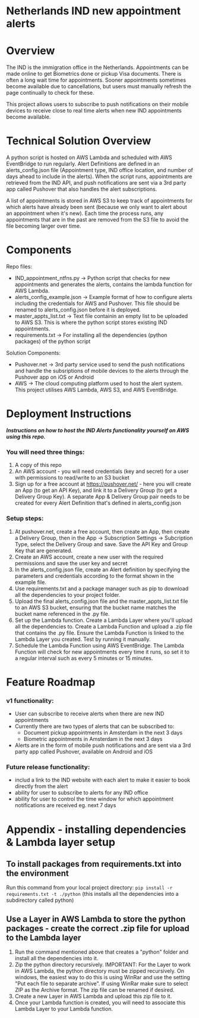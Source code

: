 # Netherlands IND new appointment alerts

# Overview

The IND is the immigration office in the Netherlands. Appointments can be made online to get Biometrics done or pickup Visa documents. There is often a long wait time for appointments. Sooner appointments sometimes become available due to cancellations, but users must manually refresh the page continually to check for these.

This project allows users to subscribe to push notifications on their mobile devices to receive close to real time alerts when new IND appointments become available.

# Technical Solution Overview

A python script is hosted on AWS Lambda and scheduled with AWS EventBridge to run regularly. Alert Definitions are defined in an alerts_config.json file (Appointment type, IND office location, and number of days ahead to include in the alerts). When the script runs, appointments are retrieved from the IND API, and push notifications are sent via a 3rd party app called Pushover that also handles the alert subscriptions.

A list of appointments is stored in AWS S3 to keep track of appointments for which alerts have already been sent (because we only want to alert about an appointment when it's new). Each time the process runs, any appointments that are in the past are removed from the S3 file to avoid the file becoming larger over time.

# Components

Repo files:

* IND_appointment_ntfns.py -> Python script that checks for new appointments and generates the alerts, contains the lambda function for AWS Lambda.
* alerts_config_example.json -> Example format of how to configure alerts including the credentials for AWS and Pushover. This file should be renamed to alerts_config.json before it is deployed.
* master_appts_list.txt -> Text file containin an empty list to be uploaded to AWS S3. This is where the python script stores existing IND appointments.
* requirements.txt -> For installing all the dependencies (python packages) of the python script

Solution Components:

* Pushover.net -> 3rd party service used to send the push notifications and handle the subsriptions of mobile devices to the alerts through the Pushover app on iOS or Android
* AWS -> The cloud computing platform used to host the alert system. This project utilises AWS Lambda, AWS S3, and AWS EventBridge.


# Deployment Instructions

***Instructions on how to host the IND Alerts functionality yourself on AWS using this repo.***

### You will need three things:
1. A copy of this repo
2. An AWS account - you will need credentials (key and secret) for a user with permissions to read/write to an S3 bucket
3. Sign up for a free account at https://pushover.net/ - here you will create an App (to get an API Key), and link it to a Delivery Group (to get a Delivery Group Key). A separate App & Delivery Group pair needs to be created for every Alert Definition that's defined in alerts_config.json

### Setup steps:
1. At pushover.net, create a free account, then create an App, then create a Delivery Group, then in the App -> Subscription Settings -> Subcription Type, select the Delivery Group and save. Save the API Key and Group Key that are generated.
2. Create an AWS account, create a new user with the required permissions and save the user key and secret
3. In the alerts_config.json file, create an Alert definition by specifying the parameters and credentials according to the format shown in the example file.
4. Use requirements.txt and a package manager such as pip to download all the dependencies to your project folder.
5. Upload the final alerts_config.json file and the master_appts_list.txt file to an AWS S3 bucket, ensuring that the bucket name matches the bucket name referenced in the .py file.
6. Set up the Lambda function. Create a Lambda Layer where you'll upload all the dependencies to. Create a Lambda Function and upload a .zip file that contains the .py file. Ensure the Lambda Function is linked to the Lambda Layer you created. Test by running it manually.
7. Schedule the Lambda Function using AWS EventBridge. The Lambda Function will check for new appointments every time it runs, so set it to a regular interval such as every 5 minutes or 15 minutes.

# Feature Roadmap

### v1 functionality:
- User can subscribe to receive alerts when there are new IND appointments
- Currently there are two types of alerts that can be subscribed to:
    - Document pickup appointments in Amsterdam in the next 3 days
    - Biometric appointments in Amsterdam in the next 3 days
- Alerts are in the form of mobile push notifications and are sent via a 3rd party app called Pushover, available on Android and iOS

### Future release functionality:
- includ a link to the IND website with each alert to make it easier to book directly from the alert
- ability for user to subscribe to alerts for any IND office
- ability for user to control the time window for which appointment notifications are received eg. next 7 days

# Appendix - installing dependencies & Lambda layer setup

## To install packages from requirements.txt into the environment
Run this command from your local project directory:
`pip install -r requirements.txt -t ./python` (this installs all the dependencies into a subdirectory called python)

## Use a Layer in AWS Lambda to store the python packages - create the correct .zip file for upload to the Lambda layer
1. Run the command mentioned above that creates a "python" folder and install all the dependencies into it.
2. Zip the python directory recursively. IMPORTANT: For the Layer to work in AWS Lambda, the python directory must be zipped recursively. On windows, the easiest way to do this is using WinRar and use the setting "Put each file to separate archive". If using WinRar make sure to select ZIP as the Archive format. The zip file can be renamed if desired.
4. Create a new Layer in AWS Lambda and upload this zip file to it.
5. Once your Lambda function is created, you will need to associate this Lambda Layer to your Lambda function.